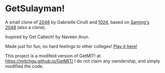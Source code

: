 # GetSulayman!
A small clone of [2048](http://gabrielecirulli.github.io/2048/) by Gabrielle Cirulli and [1024](https://play.google.com/store/apps/details?id=com.veewo.a1024), based on [Saming's 2048](http://saming.fr/p/2048/) (also a clone).

Inspired by Get Caltech! by Naveen Arun.

Made just for fun; no hard feelings to other colleges! [Play it here!](http://mitchellgu.github.io/GetMIT/)

This project is a modifeid version of GetMIT! at https://mitchgu.github.io/GetMIT/
I do not claim any owndership, and simply modified the code.